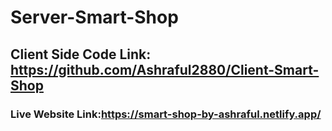 # Server-Smart-Shop

## Client Side Code Link: https://github.com/Ashraful2880/Client-Smart-Shop
### Live Website Link:https://smart-shop-by-ashraful.netlify.app/
